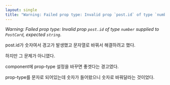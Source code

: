 ```yaml
---
layout: single
title: "Warning: Failed prop type: Invalid prop `post.id` of type `number` supplied to `PostCard`, expected `string`"
---
```


_Warning: Failed prop type: Invalid prop `post.id` of type `number` supplied to `PostCard`, expected `string`._

post.id가 숫자여서 경고가 발생했고 문자열로 바꿔서 해결하려고 했다.

하지만 그 문제가 아니였다.

component에 prop-type 설정을 바꾸면 좋겟다는 경고였다.

prop-type를 문자로 되어있는데 숫자가 들어왔으니 숫자로 바꿔달라는 것이었다.